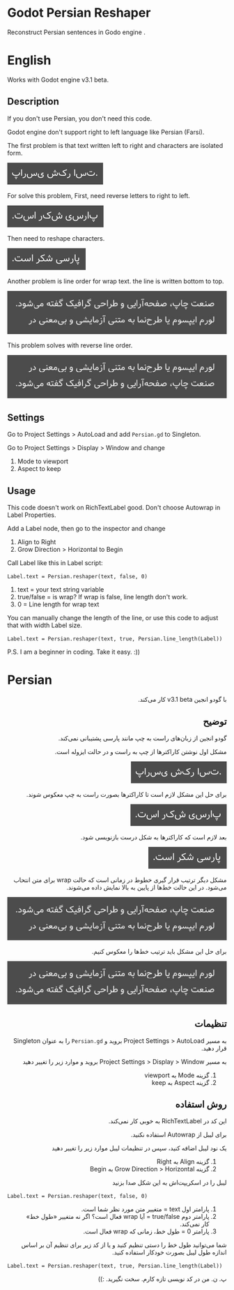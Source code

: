 # Godot Persian Reshaper

Reconstruct Persian sentences in Godo engine .

# English

Works with Godot engine v3.1 beta.

## Description

If you don't use Persian, you don't need this code.

Godot engine don't support right to left language like Persian (Farsi).

The first problem is that text written left to right and characters are isolated form.

![image 01](https://raw.githubusercontent.com/2dvision/godot-persian-reshaper/master/godot_persian_reshaper01.jpg)

For solve this problem, First, need reverse letters to right to left.

![image 02](https://raw.githubusercontent.com/2dvision/godot-persian-reshaper/master/godot_persian_reshaper02.jpg)

Then need to reshape characters.

![image 03](https://raw.githubusercontent.com/2dvision/godot-persian-reshaper/master/godot_persian_reshaper03.jpg)

Another problem is line order for wrap text. the line is written bottom to top.

![image 04](https://raw.githubusercontent.com/2dvision/godot-persian-reshaper/master/godot_persian_reshaper04.jpg)

This problem solves with reverse line order.

![image 05](https://raw.githubusercontent.com/2dvision/godot-persian-reshaper/master/godot_persian_reshaper05.jpg)

## Settings

Go to Project Settings > AutoLoad and add ```Persian.gd``` to Singleton.

Go to Project Settings > Display > Window and change

1. Mode to viewport
2. Aspect to keep

## Usage

This code doesn't work on RichTextLabel good.
Don't choose Autowrap in Label Properties.

Add a Label node, then go to the inspector and change

1. Align to Right
2. Grow Direction > Horizontal to Begin

Call Label like this in Label script:

```
Label.text = Persian.reshaper(text, false, 0)
```

1. text = your text string variable
2. true/false = is wrap? If wrap is false, line length don't work.
3. 0 = Line length for wrap text

You can manually change the length of the line, or use this code to adjust that with width Label size.

```
Label.text = Persian.reshaper(text, true, Persian.line_length(Label))
```

P.S. I am a beginner in coding. Take it easy. :))

# Persian

<div dir="rtl">

با گودو انجین v3.1 beta کار می‌کند.

## توضیح

گودو انجین از زبان‌های راست به چپ مانند پارسی پشتیبانی نمی‌کند.

مشکل اول نوشتن کاراکترها از چپ به راست و در حالت ایزوله است.

![image 01](https://raw.githubusercontent.com/2dvision/godot-persian-reshaper/master/godot_persian_reshaper01.jpg)

برای حل این مشکل لازم است تا کاراکترها بصورت راست به چپ معکوس شوند.

![image 02](https://raw.githubusercontent.com/2dvision/godot-persian-reshaper/master/godot_persian_reshaper02.jpg)

بعد لازم است که کاراکترها به شکل درست بازنویسی شود.

![image 03](https://raw.githubusercontent.com/2dvision/godot-persian-reshaper/master/godot_persian_reshaper03.jpg)

مشکل دیگر ترتیب قرار گیری خطوط در زمانی است که حالت wrap برای متن انتحاب می‌شود. در این حالت خط‌ها از پایین به بالا نمایش داده می‌شوند.

![image 04](https://raw.githubusercontent.com/2dvision/godot-persian-reshaper/master/godot_persian_reshaper04.jpg)

برای حل این مشکل باید ترتیب خط‌ها را معکوس کنیم.

![image 05](https://raw.githubusercontent.com/2dvision/godot-persian-reshaper/master/godot_persian_reshaper05.jpg)

## تنظیمات

به مسیر Project Settings > AutoLoad بروید و ```Persian.gd``` را به عنوان Singleton قرار دهید.

به مسیر Project Settings > Display > Window بروید و موارد زیر را تغییر دهید

1. گزینه Mode به viewport
2. گزینه Aspect به keep

## روش استفاده

این کد در RichTextLabel به خوبی کار نمی‌کند.

برای لیبل از Autowrap استفاده نکنید.

یک نود لیبل اضافه کنید، سپس در تنظیمات لیبل موارد زیر را تغییر دهید

1. گزینه Align به Right
2. گزینه Grow Direction > Horizontal به Begin

لیبل را در اسکریپت‌اش به این شکل صدا بزنید

</div>

```
Label.text = Persian.reshaper(text, false, 0)
```

<div dir="rtl">

1. پارامتر اول text = متغییر متن مورد نظر شما است.
2. پارامتر دوم true/false = آیا wrap فعال است؟ اگر نه متغییر «طول خط» کار نمی‌کند.
3. پارامتر 0 = طول خط، زمانی که wrap فعال است.

شما می‌توانید طول خط را دستی تنظیم کنید و یا از کد زیر برای تنظیم آن بر اساس اندازه طول لیبل بصورت خودکار استفاده کنید.

</div>

```
Label.text = Persian.reshaper(text, true, Persian.line_length(Label))
```

<div dir="rtl">
پ. ن. من در کد نویسی تازه کارم. سخت نگیرید. :))
</div>
